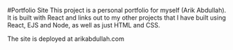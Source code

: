 #Portfolio Site 
This project is a personal portfolio for myself (Arik Abdullah). It is built with React and links out to my other projects that I have built using React, EJS and Node, as well as just HTML and CSS. 

The site is deployed at arikabdullah.com
